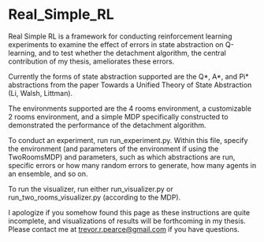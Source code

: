 # Real_Simple_RL
Real Simple RL is a framework for conducting reinforcement learning experiments to examine the effect of errors in state abstraction on Q-learning, and to test whether the detachment algorithm, the central contribution of my thesis, ameliorates these errors. 

Currently the forms of state abstraction supported are the Q*, A*, and Pi* abstractions from the paper Towards a Unified Theory of State Abstraction (Li, Walsh, Littman). 

The environments supported are the 4 rooms environment, a customizable 2 rooms environment, and a simple MDP specifically constructed to demonstrated the performance of the detachment algorithm. 

To conduct an experiment, run run_experiment.py. Within this file, specify the environment (and parameters of the environment if using the TwoRoomsMDP) and parameters, such as which abstractions are run, specific errors or how many random errors to generate, how many agents in an ensemble, and so on. 

To run the visualizer, run either run_visualizer.py or run_two_rooms_visualizer.py (according to the MDP). 

I apologize if you somehow found this page as these instructions are quite incomplete, and visualizations of results will be forthcoming in my thesis. Please contact me at trevor.r.pearce@gmail.com if you have questions. 

